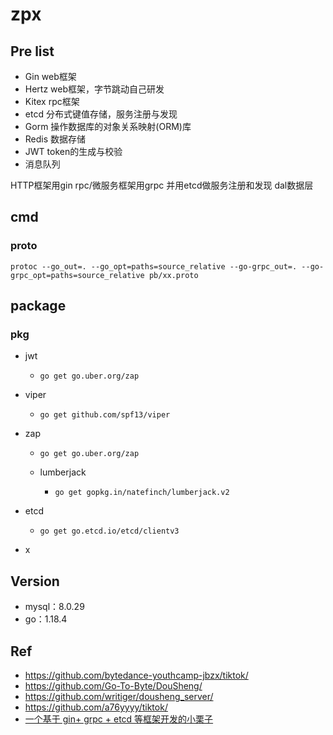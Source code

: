 <!--
 * @Autor: violet apricity ( Zhuangpx )
 * @Date: 2023-08-10 20:52:30
 * @LastEditors: violet apricity ( Zhuangpx )
 * @LastEditTime: 2023-08-21 01:01:55
 * @FilePath: \Road2TikTok\zpx.md
 * @Description:  Zhuangpx : Violet && Apricity:/ The warmth of the sun in the winter
-->
# zpx

## Pre list

- Gin web框架
- Hertz web框架，字节跳动自己研发
- Kitex rpc框架
- etcd 分布式键值存储，服务注册与发现
- Gorm 操作数据库的对象关系映射(ORM)库
- Redis 数据存储
- JWT token的生成与校验
- 消息队列

HTTP框架用gin
rpc/微服务框架用grpc 并用etcd做服务注册和发现
dal数据层

## cmd

### proto

```shell
protoc --go_out=. --go_opt=paths=source_relative --go-grpc_out=. --go-grpc_opt=paths=source_relative pb/xx.proto
```

## package

### pkg

- jwt

  - ```shell
    go get go.uber.org/zap
    ```

- viper

  - ```shell
    go get github.com/spf13/viper
    ```

- zap

  - ```shell
    go get go.uber.org/zap
    ```

  - lumberjack

    - ```shell
      go get gopkg.in/natefinch/lumberjack.v2
      ```

- etcd

  - ```shell
    go get go.etcd.io/etcd/clientv3
    ```

- x

## Version

- mysql：8.0.29
- go：1.18.4

## Ref

- <https://github.com/bytedance-youthcamp-jbzx/tiktok/>
- <https://github.com/Go-To-Byte/DouSheng/>
- <https://github.com/writiger/dousheng_server/>
- <https://github.com/a76yyyy/tiktok/>
- [一个基于 gin+ grpc + etcd 等框架开发的小栗子](https://www.cnblogs.com/M-Anonymous/p/17159371.html)
